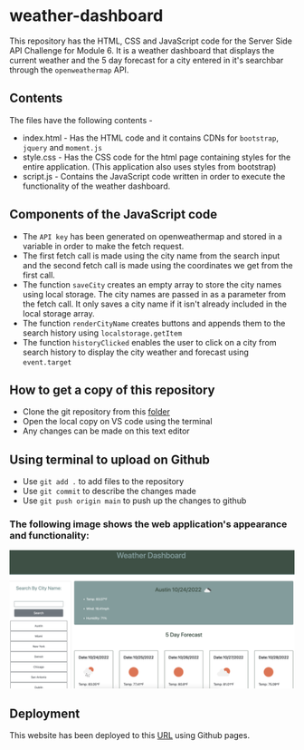 # weather-dashboard

This repository has the HTML, CSS and JavaScript code for the Server Side API Challenge for Module 6. It is a weather dashboard that displays the current weather and the 5 day forecast for a city entered in it's searchbar through the `openweathermap` API.

## Contents

The files have the following contents -

- index.html - Has the HTML code and it contains CDNs for `bootstrap`, `jquery` and `moment.js` 
- style.css - Has the CSS code for the html page containing styles for the entire application. (This application also uses styles from bootstrap)
- script.js - Contains the JavaScript code written in order to execute the functionality of the weather dashboard.

## Components of the JavaScript code

- The `API key` has been generated on openweathermap and stored in a variable in order to make the fetch request.
- The first fetch call is made using the city name from the search input and the second fetch call is made using the coordinates we get from the first call.
- The function `saveCity` creates an empty array to store the city names using local storage. The city names are passed in as a parameter from the fetch call. It only saves a city name if it isn't already included in the local storage array.
- The function `renderCityName` creates buttons and appends them to the search history using `localstorage.getItem`
- The function `historyClicked` enables the user to click on a city from search history to display the city weather and forecast using `event.target`

## How to get a copy of this repository

- Clone the git repository from this [folder](https://github.com/rashida53/work-day-scheduler)
- Open the local copy on VS code using the terminal
- Any changes can be made on this text editor

## Using terminal to upload on Github

- Use `git add .` to add files to the repository
- Use `git commit` to describe the changes made
- Use `git push origin main` to push up the changes to github

### The following image shows the web application's appearance and functionality:

![screenshot](https://github.com/rashida53/weather-dashboard/blob/main/weather-dashboard.png?raw=true)

## Deployment

This website has been deployed to this [URL](https://rashida53.github.io/weather-dashboard) using Github pages.